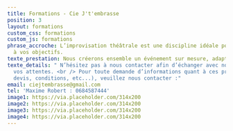 ```yaml
---
title: Formations - Cie J't'embrasse
position: 3
layout: formations
custom_css: formations
custom_js: formations
phrase_accroche: L’improvisation théâtrale est une discipline idéale pour donner forme
  à vos objectifs.
texte_prestation: Nous créerons ensemble un événement sur mesure, adapté à vos besoins.
texte_details: " N’hésitez pas à nous contacter afin d’échanger avec nous autour de
  vos attentes. <br /> Pour toute demande d’informations quant à ces prestations (contenu,
  devis, conditions, etc...), veuillez nous contacter :"
email: ciejtembrasse@gmail.com
tel: 'Maxime Robert : 0684587444'
image1: https://via.placeholder.com/314x200
image2: https://via.placeholder.com/314x200
image3: https://via.placeholder.com/314x200
image4: https://via.placeholder.com/314x200
---
```


